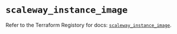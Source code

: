 # `scaleway_instance_image`

Refer to the Terraform Registory for docs: [`scaleway_instance_image`](https://registry.terraform.io/providers/scaleway/scaleway/2.28.0/docs/resources/instance_image).
